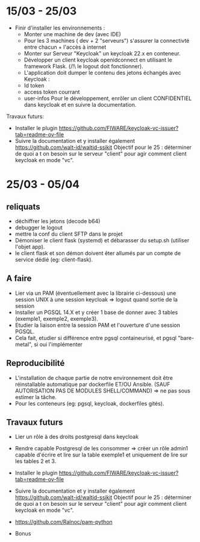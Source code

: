 # 15/03 - 25/03
* Finir d'installer les environnements :
   * Monter une machine de dev (avec IDE)
   * Pour les 3 machines ( dev + 2 "serveurs") s'assurer la connectivté entre chacun + l'accès à internet
   * Monter sur Serveur "Keycloak" un keycloak 22.x en conteneur.
   * Développer un client keycloak openidconnect en utilisant le framework Flask. (/!\ le logout doit fonctionner).
   * L'application doit dumper le contenu des jetons échangés avec Keycloak :
   *   Id token
   *   access token courrant
   *   user-infos 
 Pour le développement, enrôler un client CONFIDENTIEL dans keycloak et en suivre la documentation.


Travaux futurs:
*  Installer le plugin https://github.com/FIWARE/keycloak-vc-issuer?tab=readme-ov-file
*  Suivre la documentation et y installer également https://github.com/walt-id/waltid-ssikit
Objectif pour le 25 : déterminer de quoi a t on besoin sur le serveur "client" pour agir comment client keycloak en mode "vc". 

# 25/03 - 05/04

## reliquats
  * déchiffrer les jetons (decode b64)
  * debugger le logout
  * mettre la conf du client SFTP dans le projet
  * Démoniser le client flask (systemd) et débarasser du setup.sh (utiliser l'objet app).
  * le client flask et son démon doivent êter allumés par un compte de service dédié (eg: client-flask).

## A faire
  * Lier via un PAM (éventuellement avec la librairie ci-dessous) une session UNIX à une session keycloak => logout quand sortie de la session
  * Installer un PGSQL 14.X et y créer 1 base de donner avec 3 tables (exemple1, exemple2, exemple3).
  * Etudier la liaison entre la session PAM et l'ouverture d'une session PGSQL.
  * Cela fait, etudier si différence entre pgsql containeurisé, et pgsql "bare-metal", si oui l'implémenter
  
## Reproducibilité
  * L'installation de chaque partie de notre environnement doit être réinstallable automatique par dockerfile ET/OU Ansible. (SAUF AUTORISATION PAS DE MODULES SHELL/COMMAND) => ne pas sous estimer la tâche.
  * Pour les conteneurs (eg: pgsql, keycloak, dockerfiles gités).

## Travaux futurs
 * Lier un rôle à des droits postgresql dans keycloak
 * Rendre capable Postgresql de les consommer => créer un rôle admin1 capable d'écrire et lire sur la table exemple1 et uniquement de lire sur les tables 2 et 3.
 *  Installer le plugin https://github.com/FIWARE/keycloak-vc-issuer?tab=readme-ov-file
 *  Suivre la documentation et y installer également https://github.com/walt-id/waltid-ssikit
Objectif pour le 25 : déterminer de quoi a t on besoin sur le serveur "client" pour agir comment client keycloak en mode "vc". 


* https://github.com/Ralnoc/pam-python


* Bonus